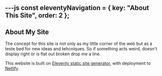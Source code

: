 ---js
const eleventyNavigation = {
	key: "About This Site",
	order: 2
};
---
## About My Site

The concept for this site is not only as my little corner of the web but as a teste bed for new ideas and tehcniques. So if something acts weird, doesn't display right or is flat out broken drop me a line.

This website is built on [Eleventy static site generator](https://www.11ty.dev), with deployment to [Netlify](https://www.netlify.com).
